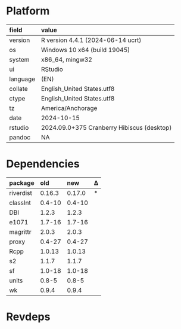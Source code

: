 # Platform

|field    |value                                      |
|:--------|:------------------------------------------|
|version  |R version 4.4.1 (2024-06-14 ucrt)          |
|os       |Windows 10 x64 (build 19045)               |
|system   |x86_64, mingw32                            |
|ui       |RStudio                                    |
|language |(EN)                                       |
|collate  |English_United States.utf8                 |
|ctype    |English_United States.utf8                 |
|tz       |America/Anchorage                          |
|date     |2024-10-15                                 |
|rstudio  |2024.09.0+375 Cranberry Hibiscus (desktop) |
|pandoc   |NA                                         |

# Dependencies

|package   |old    |new    |Δ  |
|:---------|:------|:------|:--|
|riverdist |0.16.3 |0.17.0 |*  |
|classInt  |0.4-10 |0.4-10 |   |
|DBI       |1.2.3  |1.2.3  |   |
|e1071     |1.7-16 |1.7-16 |   |
|magrittr  |2.0.3  |2.0.3  |   |
|proxy     |0.4-27 |0.4-27 |   |
|Rcpp      |1.0.13 |1.0.13 |   |
|s2        |1.1.7  |1.1.7  |   |
|sf        |1.0-18 |1.0-18 |   |
|units     |0.8-5  |0.8-5  |   |
|wk        |0.9.4  |0.9.4  |   |

# Revdeps


